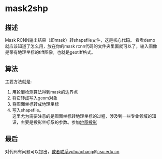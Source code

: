 # mask2shp
## 描述
Mask RCNN输出结果（即mask）转shapefile文件，这是核心代码。
看看demo就应该知道了怎么用，放在你的mask rcnn代码的文件夹里面就可以了，输入图像是带有地理坐标的tiff图像，也就是geotiff格式。

## 算法
主要方法就是:  
1. 用轮廓检测算法得到mask的边界点  
2. 将它转成写入geom对象  
3. 将图面坐标转成地理坐标  
4. 写入shapefile。  
这里尤为需要注意的是图面坐标转地理坐标的过程，涉及到一些专业领域的知识，主要是投影坐标系的参数。参加[地图投影](https://en.wikipedia.org/wiki/Map_projection)

## 最后
对代码有问题可以提出，或者联系yuhuachang@csu.edu.cn
